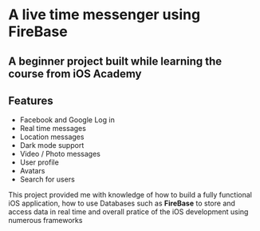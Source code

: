 # A live time messenger using FireBase

## A beginner project built while learning the course from iOS Academy

## Features

- Facebook and Google Log in
- Real time messages
- Location messages
- Dark mode support
- Video / Photo messages
- User profile
- Avatars
- Search for users


This project provided me with knowledge of how to build a fully functional iOS application, how to use Databases such as **FireBase** to store and access data in real time and overall pratice of the iOS development using numerous frameworks
